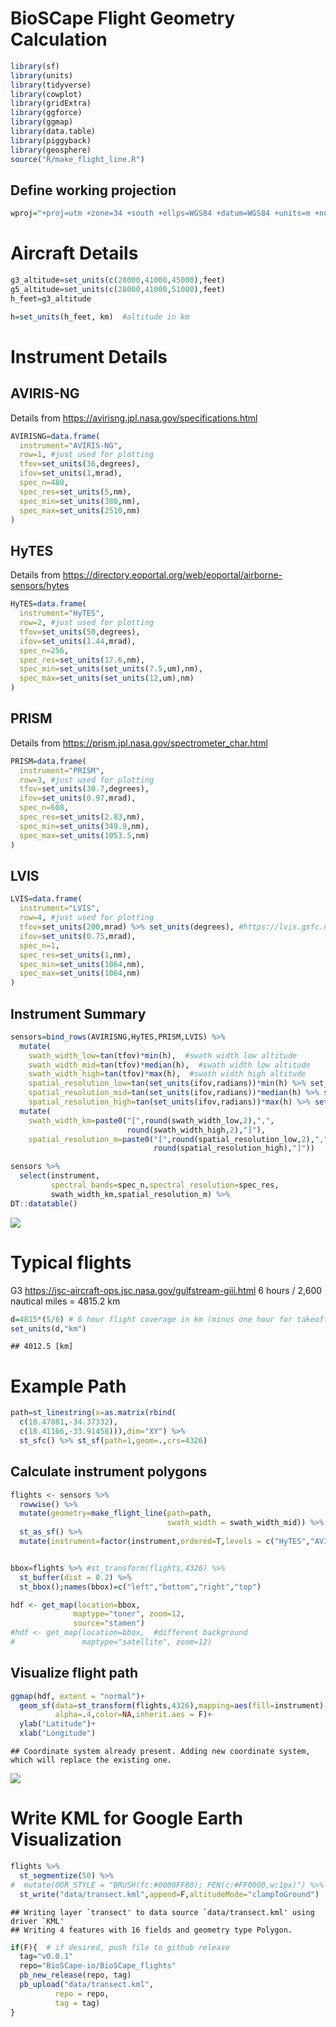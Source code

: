 BioSCape Flight Geometry Calculation
================

``` r
library(sf)
library(units)
library(tidyverse)
library(cowplot)
library(gridExtra)
library(ggforce)
library(ggmap)
library(data.table)
library(piggyback)
library(geosphere)
source("R/make_flight_line.R")
```

## Define working projection

``` r
wproj="+proj=utm +zone=34 +south +ellps=WGS84 +datum=WGS84 +units=m +no_defs" # working projection 
```

# Aircraft Details

``` r
g3_altitude=set_units(c(28000,41000,45000),feet)
g5_altitude=set_units(c(28000,41000,51000),feet)
h_feet=g3_altitude

h=set_units(h_feet, km)  #altitude in km
```

# Instrument Details

## AVIRIS-NG

Details from <https://avirisng.jpl.nasa.gov/specifications.html>

``` r
AVIRISNG=data.frame(
  instrument="AVIRIS-NG",
  row=1, #just used for plotting
  tfov=set_units(36,degrees),
  ifov=set_units(1,mrad),
  spec_n=480,
  spec_res=set_units(5,nm),
  spec_min=set_units(380,nm),
  spec_max=set_units(2510,nm)
)
```

## HyTES

Details from
<https://directory.eoportal.org/web/eoportal/airborne-sensors/hytes>

``` r
HyTES=data.frame(
  instrument="HyTES", 
  row=2, #just used for plotting
  tfov=set_units(50,degrees),
  ifov=set_units(1.44,mrad),
  spec_n=256,
  spec_res=set_units(17.6,nm),
  spec_min=set_units(set_units(7.5,um),nm),
  spec_max=set_units(set_units(12,um),nm)
)
```

## PRISM

Details from <https://prism.jpl.nasa.gov/spectrometer_char.html>

``` r
PRISM=data.frame(
  instrument="PRISM",
  row=3, #just used for plotting
  tfov=set_units(30.7,degrees),
  ifov=set_units(0.97,mrad),
  spec_n=608,
  spec_res=set_units(2.83,nm),
  spec_min=set_units(349.9,nm),
  spec_max=set_units(1053.5,nm)
)
```

## LVIS

``` r
LVIS=data.frame(
  instrument="LVIS",
  row=4, #just used for plotting
  tfov=set_units(200,mrad) %>% set_units(degrees), #https://lvis.gsfc.nasa.gov/Data/Maps/ABoVE2019Map.html
  ifov=set_units(0.75,mrad),
  spec_n=1,
  spec_res=set_units(1,nm),
  spec_min=set_units(1064,nm),
  spec_max=set_units(1064,nm)
)
```

## Instrument Summary

``` r
sensors=bind_rows(AVIRISNG,HyTES,PRISM,LVIS) %>% 
  mutate(
    swath_width_low=tan(tfov)*min(h),  #swath width low altitude
    swath_width_mid=tan(tfov)*median(h),  #swath width low altitude
    swath_width_high=tan(tfov)*max(h),  #swath width high altitude
    spatial_resolution_low=tan(set_units(ifov,radians))*min(h) %>% set_units(m),  # spatial resolution in m
    spatial_resolution_mid=tan(set_units(ifov,radians))*median(h) %>% set_units(m),  # spatial resolution in m
    spatial_resolution_high=tan(set_units(ifov,radians))*max(h) %>% set_units(m)) %>%   # spatial resolution in m
  mutate(
    swath_width_km=paste0("[",round(swath_width_low,2),",",
                          round(swath_width_high,2),"]"),
    spatial_resolution_m=paste0("[",round(spatial_resolution_low,2),",",
                                round(spatial_resolution_high),"]"))

sensors %>% 
  select(instrument,
         spectral_bands=spec_n,spectral_resolution=spec_res,
         swath_width_km,spatial_resolution_m) %>% 
DT::datatable()
```

![](FlightGeometry_files/figure-gfm/unnamed-chunk-8-1.png)<!-- -->

# Typical flights

G3 <https://jsc-aircraft-ops.jsc.nasa.gov/gulfstream-giii.html> 6 hours
/ 2,600 nautical miles = 4815.2 km

``` r
d=4815*(5/6) # 6 hour flight coverage in km (minus one hour for takeoff/landing)
set_units(d,"km")
```

    ## 4012.5 [km]

# Example Path

``` r
path=st_linestring(x=as.matrix(rbind(
  c(18.47881,-34.37332),
  c(18.41166,-33.91458))),dim="XY") %>% 
  st_sfc() %>% st_sf(path=1,geom=.,crs=4326)
```

## Calculate instrument polygons

``` r
flights <- sensors %>% 
  rowwise() %>% 
  mutate(geometry=make_flight_line(path=path,
                                   swath_width = swath_width_mid)) %>% 
  st_as_sf() %>%
  mutate(instrument=factor(instrument,ordered=T,levels = c("HyTES","AVIRIS-NG","PRISM","LVIS")))


bbox=flights %>% #st_transform(flights,4326) %>% 
  st_buffer(dist = 0.2) %>% 
  st_bbox();names(bbox)=c("left","bottom","right","top")

hdf <- get_map(location=bbox,
              maptype="toner", zoom=12,
              source="stamen")
#hdf <- get_map(location=bbox,  #different background
#               maptype="satellite", zoom=12)
```

## Visualize flight path

``` r
ggmap(hdf, extent = "normal")+
  geom_sf(data=st_transform(flights,4326),mapping=aes(fill=instrument),
          alpha=.4,color=NA,inherit.aes = F)+
  ylab("Latitude")+
  xlab("Longitude")
```

    ## Coordinate system already present. Adding new coordinate system, which will replace the existing one.

![](FlightGeometry_files/figure-gfm/unnamed-chunk-12-1.png)<!-- -->

# Write KML for Google Earth Visualization

``` r
flights %>% 
  st_segmentize(50) %>% 
#  mutate(OGR_STYLE = "BRUSH(fc:#0000FF80); PEN(c:#FF0000,w:1px)") %>%  #fiddle with kml aesthetics
  st_write("data/transect.kml",append=F,altitudeMode="clampToGround")
```

    ## Writing layer `transect' to data source `data/transect.kml' using driver `KML'
    ## Writing 4 features with 16 fields and geometry type Polygon.

``` r
if(F){  # if desired, push file to github release
  tag="v0.0.1"
  repo="BioSCape-io/BioSCape_flights"
  pb_new_release(repo, tag)
  pb_upload("data/transect.kml", 
          repo = repo, 
          tag = tag)
}
```
